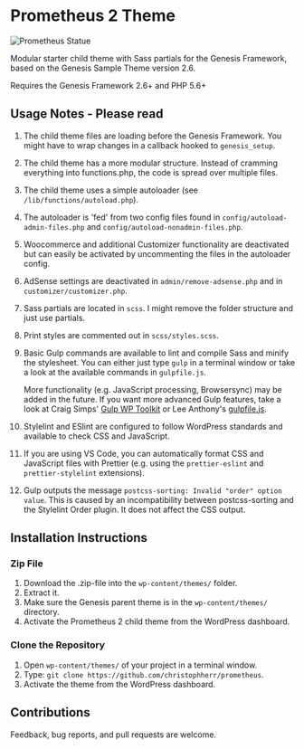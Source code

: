 # Prometheus 2 Theme

![Prometheus Statue](https://raw.githubusercontent.com/christophherr/prometheus/develop/screenshot.png)

Modular starter child theme with Sass partials for the Genesis Framework, based on the Genesis Sample Theme version 2.6.

Requires the Genesis Framework 2.6+ and PHP 5.6+

## Usage Notes - Please read

1.  The child theme files are loading before the Genesis Framework.
    You might have to wrap changes in a callback hooked to `genesis_setup`.
2.  The child theme has a more modular structure.
    Instead of cramming everything into functions.php, the code is spread over multiple files.
3.  The child theme uses a simple autoloader (see `/lib/functions/autoload.php`).
4.  The autoloader is 'fed' from two config files found in `config/autoload-admin-files.php` and `config/autoload-nonadmin-files.php`.
5.  Woocommerce and additional Customizer functionality are deactivated but can easily be activated by uncommenting the files in the autoloader config.
6.  AdSense settings are deactivated in `admin/remove-adsense.php` and in `customizer/customizer.php`.
7.  Sass partials are located in `scss`. I might remove the folder structure and just use partials.
8.  Print styles are commented out in `scss/styles.scss`.
9.  Basic Gulp commands are available to lint and compile Sass and minify the stylesheet.
    You can either just type `gulp` in a terminal window or take a look at the available commands in `gulpfile.js`.

    More functionality (e.g. JavaScript processing, Browsersync) may be added in the future.
    If you want more advanced Gulp features, take a look at Craig Simps' [Gulp WP Toolkit](https://github.com/craigsimps/gulp-wp-toolkit/) or Lee Anthony's [gulpfile.js](https://github.com/seothemes/genesis-starter/blob/master/gulpfile.js).

10. Stylelint and ESlint are configured to follow WordPress standards and available to check CSS and JavaScript.
11. If you are using VS Code, you can automatically format CSS and JavaScript files with Prettier (e.g. using the `prettier-eslint` and `prettier-stylelint` extensions).
12. Gulp outputs the message `postcss-sorting: Invalid "order" option value`. This is caused by an incompatibility between postcss-sorting and the Stylelint Order plugin. It does not affect the CSS output.

## Installation Instructions

### Zip File

1.  Download the .zip-file into the `wp-content/themes/` folder.
2.  Extract it.
3.  Make sure the Genesis parent theme is in the `wp-content/themes/` directory.
4.  Activate the Prometheus 2 child theme from the WordPress dashboard.

### Clone the Repository

1.  Open `wp-content/themes/` of your project in a terminal window.
2.  Type: `git clone https://github.com/christophherr/prometheus`.
3.  Activate the theme from the WordPress dashboard.

## Contributions

Feedback, bug reports, and pull requests are welcome.
